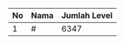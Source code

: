 | No | Nama            | Jumlah Level |
|----|-----------------|--------------|
| 1  | #    |    6347        |
